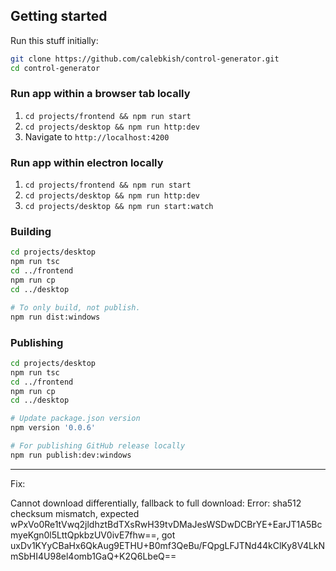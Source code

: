 ## Getting started

Run this stuff initially:
```sh
git clone https://github.com/calebkish/control-generator.git
cd control-generator
```

### Run app within a browser tab locally

1. `cd projects/frontend && npm run start`
1. `cd projects/desktop && npm run http:dev`
1. Navigate to `http://localhost:4200`


### Run app within electron locally

1. `cd projects/frontend && npm run start`
1. `cd projects/desktop && npm run http:dev`
1. `cd projects/desktop && npm run start:watch`

### Building

```sh
cd projects/desktop
npm run tsc
cd ../frontend
npm run cp
cd ../desktop

# To only build, not publish.
npm run dist:windows
```

### Publishing

```sh
cd projects/desktop
npm run tsc
cd ../frontend
npm run cp
cd ../desktop

# Update package.json version
npm version '0.0.6'

# For publishing GitHub release locally
npm run publish:dev:windows
```

--------------------------------------------------------------------------------

Fix:

Cannot download differentially, fallback to full download: Error: sha512 checksum mismatch, expected wPxVo0Re1tVwq2jldhztBdTXsRwH39tvDMaJesWSDwDCBrYE+EarJT1A5BcmyeKgn0l5LttQpkbzUV0ivE7fhw==, got uxDv1KYyCBaHx6QkAug9ETHU+B0mf3QeBu/FQpgLFJTNd44kClKy8V4LkNmSbHI4U98el4omb1GaQ+K2Q6LbeQ==
